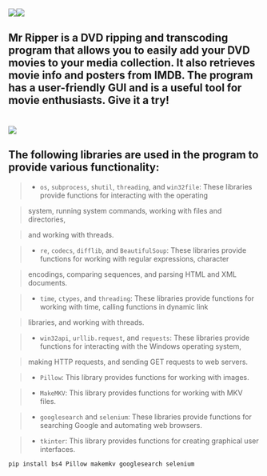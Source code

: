 
# ![](https://i.imgur.com/kle7CYE.jpeg)![](https://img.shields.io/github/last-commit/mickdupreez/mr_ripper?style=for-the-badge)

  

## Mr Ripper is a DVD ripping and transcoding program that allows you to easily add your DVD movies to your media collection. It also retrieves movie info and posters from IMDB. The program has a user-friendly GUI and is a useful tool for movie enthusiasts. Give it a try!

  

  

# ![](https://i.imgur.com/4npssPG.jpeg)

  
  
  
  
  

## The following libraries are used in the program to provide various functionality:

  
  
  

>  -  `os`, `subprocess`, `shutil`, `threading`, and `win32file`: These libraries provide functions for interacting with the operating

> system, running system commands, working with files and directories,

> and working with threads.

>  -  `re`, `codecs`, `difflib`, and `BeautifulSoup`: These libraries provide functions for working with regular expressions, character

> encodings, comparing sequences, and parsing HTML and XML documents.

>  -  `time`, `ctypes`, and `threading`: These libraries provide functions for working with time, calling functions in dynamic link

> libraries, and working with threads.

>  -  `win32api`, `urllib.request`, and `requests`: These libraries provide functions for interacting with the Windows operating system,

> making HTTP requests, and sending GET requests to web servers.

>  -  `Pillow`: This library provides functions for working with images.

>  -  `MakeMKV`: This library provides functions for working with MKV files.

>  -  `googlesearch` and `selenium`: These libraries provide functions for searching Google and automating web browsers.

>  -  `tkinter`: This library provides functions for creating graphical user interfaces.

  
```bash
pip install bs4 Pillow makemkv googlesearch selenium
```
